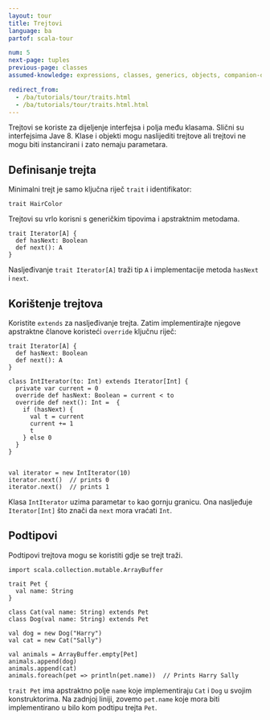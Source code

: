 ```yaml
---
layout: tour
title: Trejtovi
language: ba
partof: scala-tour

num: 5
next-page: tuples
previous-page: classes
assumed-knowledge: expressions, classes, generics, objects, companion-objects

redirect_from:
  - /ba/tutorials/tour/traits.html
  - /ba/tutorials/tour/traits.html.html
---
```


Trejtovi se koriste za dijeljenje interfejsa i polja među klasama.
Slični su interfejsima Jave 8.
Klase i objekti mogu naslijediti trejtove ali trejtovi ne mogu biti instancirani i zato nemaju parametara.

## Definisanje trejta
Minimalni trejt je samo ključna riječ `trait` i identifikator:

```tut
trait HairColor
```

Trejtovi su vrlo korisni s generičkim tipovima i apstraktnim metodama.
```tut
trait Iterator[A] {
  def hasNext: Boolean
  def next(): A
}
```

Nasljeđivanje `trait Iterator[A]` traži tip `A` i implementacije metoda `hasNext` i `next`.

## Korištenje trejtova
Koristite `extends` za nasljeđivanje trejta. Zatim implementirajte njegove apstraktne članove koristeći `override` ključnu riječ:
```tut
trait Iterator[A] {
  def hasNext: Boolean
  def next(): A
}

class IntIterator(to: Int) extends Iterator[Int] {
  private var current = 0
  override def hasNext: Boolean = current < to
  override def next(): Int =  {
    if (hasNext) {
      val t = current
      current += 1
      t
    } else 0
  }
}


val iterator = new IntIterator(10)
iterator.next()  // prints 0
iterator.next()  // prints 1
```
Klasa `IntIterator` uzima parametar `to` kao gornju granicu. 
Ona nasljeđuje `Iterator[Int]` što znači da `next` mora vraćati `Int`.

## Podtipovi
Podtipovi trejtova mogu se koristiti gdje se trejt traži.
```tut
import scala.collection.mutable.ArrayBuffer

trait Pet {
  val name: String
}

class Cat(val name: String) extends Pet
class Dog(val name: String) extends Pet

val dog = new Dog("Harry")
val cat = new Cat("Sally")

val animals = ArrayBuffer.empty[Pet]
animals.append(dog)
animals.append(cat)
animals.foreach(pet => println(pet.name))  // Prints Harry Sally
```
`trait Pet` ima apstraktno polje `name` koje implementiraju `Cat` i `Dog` u svojim konstruktorima. 
Na zadnjoj liniji, zovemo `pet.name` koje mora biti implementirano u bilo kom podtipu trejta `Pet`.
